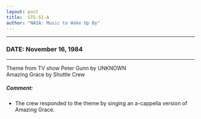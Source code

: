 ```yaml
---
layout: post
title:  STS-51-A
author: "NASA: Music to Wake Up By"
---
```


----
### DATE: November 16, 1984
----
Theme from TV show Peter Gunn by UNKNOWN<br />Amazing Grace by Shuttle Crew

##### Comment:
* The crew responded to the theme by singing an a-cappella version of Amazing Grace.
